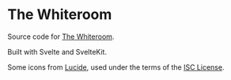 # The Whiteroom
Source code for [The Whiteroom](https://the-whiteroom.github.io).

Built with Svelte and SvelteKit.

Some icons from [Lucide](https://lucide.dev/), used under the terms of the [ISC License](https://lucide.dev/license).
